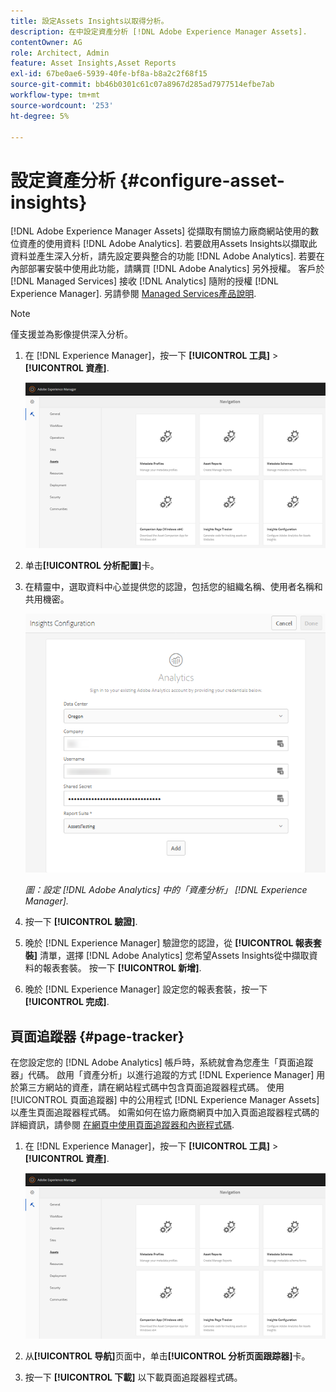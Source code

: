 ```yaml
---
title: 設定Assets Insights以取得分析。
description: 在中設定資產分析 [!DNL Adobe Experience Manager Assets].
contentOwner: AG
role: Architect, Admin
feature: Asset Insights,Asset Reports
exl-id: 67be0ae6-5939-40fe-bf8a-b8a2c2f68f15
source-git-commit: bb46b0301c61c07a8967d285ad7977514efbe7ab
workflow-type: tm+mt
source-wordcount: '253'
ht-degree: 5%

---
```


# 設定資產分析 {#configure-asset-insights}

[!DNL Adobe Experience Manager Assets] 從擷取有關協力廠商網站使用的數位資產的使用資料 [!DNL Adobe Analytics]. 若要啟用Assets Insights以擷取此資料並產生深入分析，請先設定要與整合的功能 [!DNL Adobe Analytics]. 若要在內部部署安裝中使用此功能，請購買 [!DNL Adobe Analytics] 另外授權。 客戶於 [!DNL Managed Services] 接收 [!DNL Analytics] 隨附的授權 [!DNL Experience Manager]. 另請參閱 [Managed Services產品說明](https://helpx.adobe.com/legal/product-descriptions/adobe-experience-manager-managed-services.html).

>[!NOTE]
>
>僅支援並為影像提供深入分析。

1. 在 [!DNL Experience Manager]，按一下 **[!UICONTROL 工具]** > **[!UICONTROL 資產]**.

   ![chlimage_1-72](assets/chlimage_1-210.png)

1. 单击&#x200B;**[!UICONTROL 分析配置]**&#x200B;卡。
1. 在精靈中，選取資料中心並提供您的認證，包括您的組織名稱、使用者名稱和共用機密。

   ![設定Adobe Analytics以在Experience Manager中分析資產](assets/insights_config2.png)

   *圖：設定 [!DNL Adobe Analytics] 中的「資產分析」 [!DNL Experience Manager].*

1. 按一下 **[!UICONTROL 驗證]**.
1. 晚於 [!DNL Experience Manager] 驗證您的認證，從 **[!UICONTROL 報表套裝]** 清單，選擇 [!DNL Adobe Analytics] 您希望Assets Insights從中擷取資料的報表套裝。 按一下 **[!UICONTROL 新增]**.
1. 晚於 [!DNL Experience Manager] 設定您的報表套裝，按一下 **[!UICONTROL 完成]**.

## 頁面追蹤器 {#page-tracker}

在您設定您的 [!DNL Adobe Analytics] 帳戶時，系統就會為您產生「頁面追蹤器」代碼。 啟用「資產分析」以進行追蹤的方式 [!DNL Experience Manager] 用於第三方網站的資產，請在網站程式碼中包含頁面追蹤器程式碼。 使用 [!UICONTROL 頁面追蹤器] 中的公用程式 [!DNL Experience Manager Assets] 以產生頁面追蹤器程式碼。 如需如何在協力廠商網頁中加入頁面追蹤器程式碼的詳細資訊，請參閱 [在網頁中使用頁面追蹤器和內嵌程式碼](/help/assets/use-page-tracker.md).

1. 在 [!DNL Experience Manager]，按一下 **[!UICONTROL 工具]** > **[!UICONTROL 資產]**.

   ![chlimage_1-73](assets/chlimage_1-214.png)

1. 从&#x200B;**[!UICONTROL 导航]**&#x200B;页面中，单击&#x200B;**[!UICONTROL 分析页面跟踪器]**&#x200B;卡。
1. 按一下 **[!UICONTROL 下載]** 以下載頁面追蹤器程式碼。
